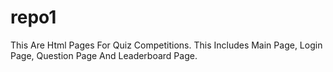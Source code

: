 # repo1
This Are Html Pages For Quiz Competitions.
This Includes Main Page, Login Page, Question Page And Leaderboard Page.
